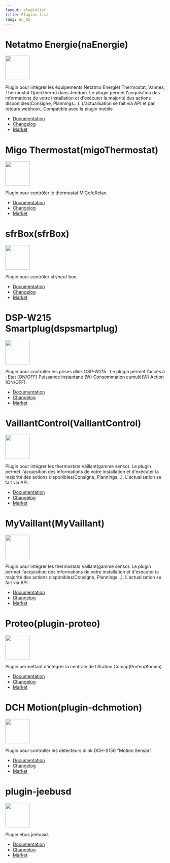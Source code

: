 ```yaml
---
layout: pluginlist
title: Plugins list
lang: en_US
---
```


# Netatmo Energie(naEnergie)

[<img width="77" src="{{site.market}}/filestore/market/plugin/images/naEnergie_icon.png">]({{site.baseurl}}/naEnergie/{{page.lang}})

Plugin pour intégrer les équipements Netatmo Energie( Thermostat, Vannes, Thermostat OpenTherm) dans Jeedom. Le plugin permet l'acquisition des informations de votre installation et d'exécuter la majorité des actions disponibles(Consigne, Plannings...). L'actualisation se fait via API et par retours webhook. Compatible avec le plugin mobile

- [Documentation]({{site.baseurl}}/naEnergie/{{page.lang}})
- [Changelog]({{site.baseurl}}/naEnergie/{{page.lang}}/changelog)
- <a href="{{site.market}}/index.php?v=d&plugin_id=3958" target="_blank">Market</a>

# Migo Thermostat(migoThermostat)

[<img width="77" src="{{site.market}}/filestore/market/plugin/images/migoThermostat_icon.png">]({{site.baseurl}}/migoThermostat/{{page.lang}})

Plugin pour contrôler le thermostat MiGo/eRelax.

- [Documentation]({{site.baseurl}}/migoThermostat/{{page.lang}})
- [Changelog]({{site.baseurl}}/migoThermostat/{{page.lang}}/changelog)
- <a href="{{site.market}}/index.php?v=d&plugin_id=3447" target="_blank">Market</a>

# sfrBox(sfrBox)

[<img width="77" src="{{site.market}}/filestore/market/plugin/images/sfrBox_icon.png">]({{site.baseurl}}/sfrBox/{{page.lang}})

Plugin pour contrôler sfr/neuf box.

- [Documentation]({{site.baseurl}}/sfrBox/{{page.lang}})
- [Changelog]({{site.baseurl}}/sfrBox/{{page.lang}}/changelog)
- <a href="{{site.market}}/index.php?v=d&plugin_id=3752" target="_blank">Market</a>

# DSP-W215 Smartplug(dspsmartplug)

[<img width="77" src="{{site.market}}/filestore/market/plugin/images/dspsmartplug_icon.png">]({{site.baseurl}}/dspsmartplug/{{page.lang}})

Plugin pour controller les prises dlink DSP-W215 . Le plugin permet l’accès à : Etat (ON/OFF) Puissance instantané (W) Consommation cumulé(W) Action (ON/OFF).

- [Documentation]({{site.baseurl}}/dspsmartplug/{{page.lang}})
- [Changelog]({{site.baseurl}}/dspsmartplug/{{page.lang}}/changelog)
- <a href="{{site.market}}/index.php?v=d&plugin_id=3442" target="_blank">Market</a>

# VaillantControl(VaillantControl)

[<img width="77" src="{{site.market}}/filestore/market/plugin/images/VaillantControl_icon.png">]({{site.baseurl}}/VaillantControl/{{page.lang}})

Plugin pour intégrer les thermostats Vaillant(gamme senso). Le plugin permet l'acquisition des informations de votre installation et d'exécuter la majorité des actions disponibles(Consigne, Plannings...). L'actualisation se fait via API .

- [Documentation]({{site.baseurl}}/VaillantControl/{{page.lang}})
- [Changelog]({{site.baseurl}}/VaillantControl/{{page.lang}}/changelog)
- <a href="{{site.market}}/index.php?v=d&plugin_id=4299" target="_blank">Market</a>

# MyVaillant(MyVaillant)

[<img width="77" src="{{site.market}}/filestore/market/plugin/images/MyVaillant_icon.png">]({{site.baseurl}}/VaillantControl/{{page.lang}})

Plugin pour intégrer les thermostats Vaillant(gamme senso). Le plugin permet l'acquisition des informations de votre installation et d'exécuter la majorité des actions disponibles(Consigne, Plannings...). L'actualisation se fait via API .

- [Documentation]({{site.baseurl}}/MyVaillant/{{page.lang}})
- [Changelog]({{site.baseurl}}/MyVaillant/{{page.lang}}/changelog)
- <a href="{{site.market}}/index.php?v=d&plugin_id=4404" target="_blank">Market</a>


# Proteo(plugin-proteo)

[<img width="77" src="{{site.market}}/filestore/market/plugin/images/proteo_icon.png">]({{site.baseurl}}/proteo/{{page.lang}})

Plugin permettant d'intégrer la centrale de filtration Comap(Proteo/Komeo).

- [Documentation]({{site.baseurl}}/proteo/{{page.lang}})
- [Changelog]({{site.baseurl}}/proteo/{{page.lang}}/changelog)
- <a href="{{site.market}}/index.php?v=d&plugin_id=" target="_blank">Market</a>

# DCH Motion(plugin-dchmotion)

[<img width="77" src="{{site.market}}/filestore/market/plugin/images/dchmotion_icon.png">]({{site.baseurl}}/dchmotion/{{page.lang}})

Plugin pour controller les détecteurs dlink DCH-S150 "Motion Sensor". 

- [Documentation]({{site.baseurl}}/dchmotion/{{page.lang}})
- [Changelog]({{site.baseurl}}/dchmotion/{{page.lang}}/changelog)
- <a href="{{site.market}}/index.php?v=d&plugin_id=" target="_blank">Market</a>

# plugin-jeebusd

[<img width="77" src="{{site.market}}/filestore/market/plugin/images/jeebusd_icon.png">]({{site.baseurl}}/jeebusd/{{page.lang}})

Plugin ebus jeebusd.

- [Documentation]({{site.baseurl}}/jeebusd/{{page.lang}})
- [Changelog]({{site.baseurl}}/jeebusd/{{page.lang}}/changelog)
- <a href="{{site.market}}/index.php?v=d&plugin_id=" target="_blank">Market</a>
